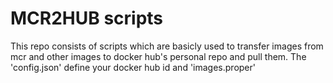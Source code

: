 # MCR2HUB scripts
This repo consists of scripts which are basicly used to transfer images from mcr and other images to docker hub's personal repo and pull them.
The 'config.json' define your docker hub id and 'images.proper'